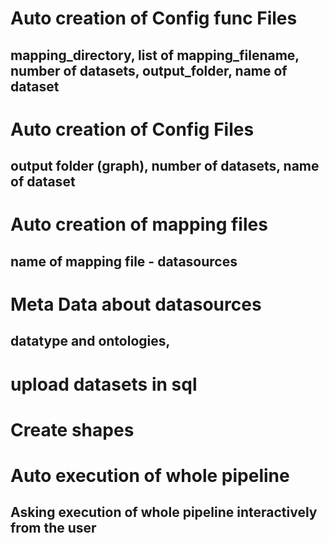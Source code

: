 # Auto creation of Config func Files
## mapping_directory, list of mapping_filename, number of datasets, output_folder, name of dataset

# Auto creation of Config Files
## output folder (graph),  number of datasets, name of dataset

# Auto creation of mapping files
## name of mapping file - datasources

# Meta Data about datasources
## datatype and ontologies,

# upload datasets in sql

# Create shapes

# Auto execution of whole pipeline
## Asking execution of whole pipeline interactively from the user
